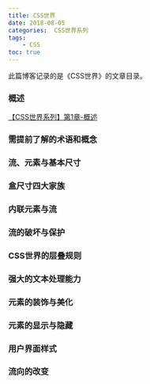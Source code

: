 ```yaml
---
title: CSS世界
date: 2018-08-05
categories:  CSS世界系列
tags:
    - CSS
toc: true
---
```

此篇博客记录的是《CSS世界》的文章目录。

<!--more-->

### 概述
[【CSS世界系列】第1章-概述](https://wang-qingqing.github.io/2018/08/08/%E3%80%90CSS%E4%B8%96%E7%95%8C%E3%80%91%E7%AC%AC1%E7%AB%A0-%E6%A6%82%E8%BF%B0/)
### 需提前了解的术语和概念

### 流、元素与基本尺寸

### 盒尺寸四大家族

### 内联元素与流

### 流的破坏与保护

### CSS世界的层叠规则

### 强大的文本处理能力

### 元素的装饰与美化

### 元素的显示与隐藏

### 用户界面样式

### 流向的改变